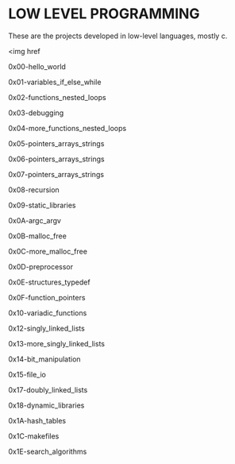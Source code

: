 <h1>LOW LEVEL PROGRAMMING</h1>

These are the projects developed in low-level languages, mostly c.

<img href

0x00-hello_world

0x01-variables_if_else_while

0x02-functions_nested_loops

0x03-debugging

0x04-more_functions_nested_loops

0x05-pointers_arrays_strings

0x06-pointers_arrays_strings

0x07-pointers_arrays_strings

0x08-recursion

0x09-static_libraries

0x0A-argc_argv

0x0B-malloc_free

0x0C-more_malloc_free

0x0D-preprocessor

0x0E-structures_typedef

0x0F-function_pointers

0x10-variadic_functions

0x12-singly_linked_lists

0x13-more_singly_linked_lists

0x14-bit_manipulation

0x15-file_io

0x17-doubly_linked_lists

0x18-dynamic_libraries

0x1A-hash_tables

0x1C-makefiles

0x1E-search_algorithms
